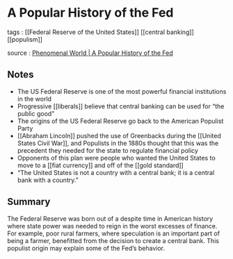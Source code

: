 # A Popular History of the Fed

tags
: [[Federal Reserve of the United States]] [[central banking]] [[populism]]

source
: [Phenomenal World | A Popular History of the Fed](https://phenomenalworld.org/analysis/a-popular-history-of-the-fed)


## Notes

-   The US Federal Reserve is one of the most powerful financial institutions in the world
-   Progressive [[liberals]] believe that central banking can be used for &ldquo;the public good&rdquo;
-   The origins of the US Federal Reserve go back to the American Populist Party
-   [[Abraham Lincoln]] pushed the use of Greenbacks during the [[United States Civil War]], and Populists in the 1880s thought that this was the precedent they needed for the state to regulate financial policy
-   Opponents of this plan were people who wanted the United States to move to a [[fiat currency]] and off of the [[gold standard]]
-   &ldquo;The United States is not a country with a central bank; it is a central bank with a country.&rdquo;


## Summary

The Federal Reserve was born out of a despite time in American history where state power was needed to reign in the worst excesses of finance. For example, poor rural farmers, where speculation is an important part of being a farmer, benefitted from the decision to create a central bank. This populist origin may explain some of the Fed&rsquo;s behavior.

